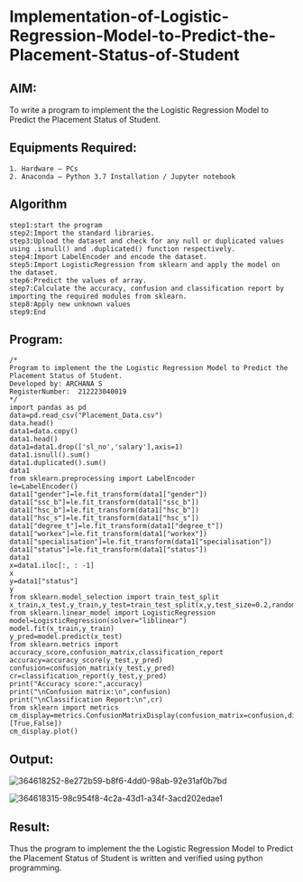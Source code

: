 # Implementation-of-Logistic-Regression-Model-to-Predict-the-Placement-Status-of-Student

## AIM:
To write a program to implement the the Logistic Regression Model to Predict the Placement Status of Student.

## Equipments Required:
```
1. Hardware – PCs
2. Anaconda – Python 3.7 Installation / Jupyter notebook
```
## Algorithm
```
step1:start the program
step2:Import the standard libraries.
step3:Upload the dataset and check for any null or duplicated values using .isnull() and .duplicated() function respectively.
step4:Import LabelEncoder and encode the dataset.
step5:Import LogisticRegression from sklearn and apply the model on the dataset.
step6:Predict the values of array.
step7:Calculate the accuracy, confusion and classification report by importing the required modules from sklearn.
step8:Apply new unknown values
step9:End
```

## Program:
```
/*
Program to implement the the Logistic Regression Model to Predict the Placement Status of Student.
Developed by: ARCHANA S
RegisterNumber:  212223040019
*/
import pandas as pd
data=pd.read_csv("Placement_Data.csv")
data.head()
data1=data.copy()
data1.head()
data1=data1.drop(['sl_no','salary'],axis=1)
data1.isnull().sum()
data1.duplicated().sum()
data1
from sklearn.preprocessing import LabelEncoder
le=LabelEncoder()
data1["gender"]=le.fit_transform(data1["gender"])
data1["ssc_b"]=le.fit_transform(data1["ssc_b"])
data1["hsc_b"]=le.fit_transform(data1["hsc_b"])
data1["hsc_s"]=le.fit_transform(data1["hsc_s"])
data1["degree_t"]=le.fit_transform(data1["degree_t"])
data1["workex"]=le.fit_transform(data1["workex"])
data1["specialisation"]=le.fit_transform(data1["specialisation"])
data1["status"]=le.fit_transform(data1["status"])
data1
x=data1.iloc[:, : -1]
x
y=data1["status"]
y
from sklearn.model_selection import train_test_split
x_train,x_test,y_train,y_test=train_test_split(x,y,test_size=0.2,random_state=0)
from sklearn.linear_model import LogisticRegression
model=LogisticRegression(solver="liblinear")
model.fit(x_train,y_train)
y_pred=model.predict(x_test)
from sklearn.metrics import accuracy_score,confusion_matrix,classification_report
accuracy=accuracy_score(y_test,y_pred)
confusion=confusion_matrix(y_test,y_pred)
cr=classification_report(y_test,y_pred)
print("Accuracy score:",accuracy)
print("\nConfusion matrix:\n",confusion)
print("\nClassification Report:\n",cr)
from sklearn import metrics
cm_display=metrics.ConfusionMatrixDisplay(confusion_matrix=confusion,display_labels=[True,False])
cm_display.plot()

```
## Output:

![364618252-8e272b59-b8f6-4dd0-98ab-92e31af0b7bd](https://github.com/user-attachments/assets/7629b0b3-3b5a-4288-b2b1-ee59baab36ec)


![364618315-98c954f8-4c2a-43d1-a34f-3acd202edae1](https://github.com/user-attachments/assets/a74e1ff2-9a1e-4455-875f-00404cb99ca4)


## Result:
Thus the program to implement the the Logistic Regression Model to Predict the Placement Status of Student is written and verified using python programming.
